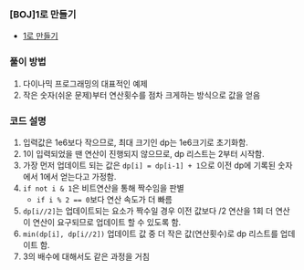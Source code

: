 ### [BOJ]1로 만들기
- [1로 만들기](https://www.acmicpc.net/problem/1463)
### 풀이 방법
1. 다이나믹 프로그래밍의 대표적인 예제
2. 작은 숫자(쉬운 문제)부터 연산횟수를 점차 크게하는 방식으로 값을 얻음

### 코드 설명
1. 입력값은 1e6보다 작으므로, 최대 크기인 dp는 1e6크기로 초기화함.
2. 1이 입력되었을 땐 연산이 진행되지 않으므로, dp 리스트는 2부터 시작함.
3. 가장 먼저 업데이트 되는 값은 `dp[i] = dp[i-1] + 1`으로 이전 dp에 기록된 숫자에서 1에서 얻는다고 가정함.
4. `if not i & 1`은 비트연산을 통해 짝수임을 판별
   - `if i % 2 == 0`보다 연산 속도가 더 빠름
5. `dp[i//2]`는 업데이트되는 요소가 짝수일 경우 이전 값보다 /2 연산을 1회 더 연산이 연산이 요구되므로 업데이트 할 수 있도록 함.
6. `min(dp[i], dp[i//2])` 업데이트 값 중 더 작은 값(연산횟수)로 dp 리스트를 업데이트 함.
7. 3의 배수에 대해서도 같은 과정을 거침